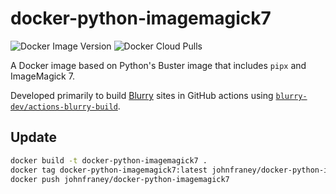 # docker-python-imagemagick7

![Docker Image Version](https://img.shields.io/docker/v/johnfraney/docker-python-imagemagick7)
![Docker Cloud Pulls](https://img.shields.io/docker/pulls/johnfraney/docker-python-imagemagick7.svg)

A Docker image based on Python's Buster image that includes `pipx` and ImageMagick 7.

Developed primarily to build [Blurry](https://github.com/blurry-dev/blurry) sites in GitHub actions using [`blurry-dev/actions-blurry-build`](https://github.com/blurry-dev/actions-blurry-build).

## Update

```bash
docker build -t docker-python-imagemagick7 .
docker tag docker-python-imagemagick7:latest johnfraney/docker-python-imagemagick7
docker push johnfraney/docker-python-imagemagick7
```
